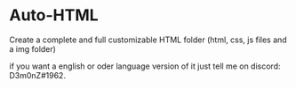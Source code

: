 # Auto-HTML
Create a complete and full customizable HTML folder (html, css, js files and a img folder)

if you want a english or oder language version of it just tell me on discord: D3m0nZ#1962.
